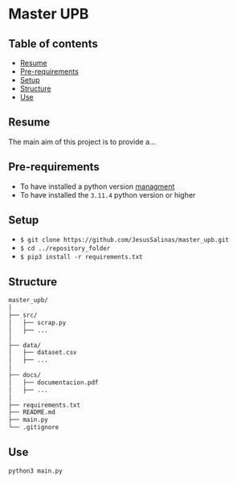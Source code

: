 # Master UPB
## Table of contents
* [Resume](#resume)
* [Pre-requirements](#pre-requirements)
* [Setup](#setup)
* [Structure](#structure)
* [Use](#use)
## Resume
The main aim of this project is to provide a... 
## Pre-requirements
* To have installed a python version [managment](https://github.com/pyenv/pyenv)
* To have installed the ``3.11.4`` python version or higher
## Setup
* ``$ git clone https://github.com/JesusSalinas/master_upb.git``
* ``$ cd ../repository_folder``
* ``$ pip3 install -r requirements.txt``
## Structure
  ```bash
master_upb/
│
├── src/
│   ├── scrap.py
│   ├── ...
│
├── data/
│   ├── dataset.csv
│   ├── ...
│
├── docs/
│   ├── documentacion.pdf
│   ├── ...
│
├── requirements.txt
├── README.md
├── main.py
└── .gitignore
```
## Use
  ```python
python3 main.py
```
